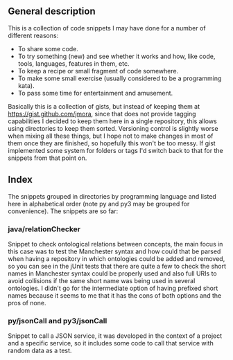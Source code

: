 ## General description

This is a collection of code snippets I may have done for a number of different reasons:

- To share some code.
- To try something (new) and see whether it works and how, like code, tools, languages, features in them, etc.
- To keep a recipe or small fragment of code somewhere.
- To make some small exercise (usually considered to be a programming kata).
- To pass some time for entertainment and amusement.

Basically this is a collection of gists, but instead of keeping them at https://gist.github.com/jmora, since that does
not provide tagging capabilities I decided to keep them here in a single repository, this allows using directories to
keep them sorted. Versioning control is slightly worse when mixing all these things, but I hope not to make changes in
most of them once they are finished, so hopefully this won't be too messy.  If gist implemented some system for folders
or tags I'd switch back to that for the snippets from that point on.

## Index

The snippets grouped in directories by programming language and listed here in alphabetical order (note py and py3 may
be grouped for convenience). The snippets are so far:

### java/relationChecker

Snippet to check ontological relations between concepts, the main focus in this case was to test the Manchester syntax
and how could that be parsed  when having a repository in which ontologies could be added and removed, so you can see in
the jUnit tests that there are quite a few to check the short names in Manchester syntax could be properly used and also
full URIs to avoid collisions if the same short name was being used in several ontologies. I didn't go for the
intermediate option of having prefixed short names because it seems to me that it has the cons of both options and the
pros of none.

### py/jsonCall and py3/jsonCall

Snippet to call a JSON service, it was developed in the context of a project and a specific service, so it
includes some code to call that service with random data as a test.


